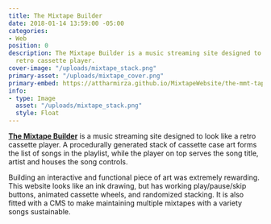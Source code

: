 ```yaml
---
title: The Mixtape Builder
date: 2018-01-14 13:59:00 -05:00
categories:
- Web
position: 0
description: The Mixtape Builder is a music streaming site designed to look like a
  retro cassette player.
cover-image: "/uploads/mixtape_stack.png"
primary-asset: "/uploads/mixtape_cover.png"
primary-embed: https://attharmirza.github.io/MixtapeWebsite/the-mmt-tape
info:
- type: Image
  asset: "/uploads/mixtape_stack.png"
  style: Float
---
```


[**The Mixtape Builder**](https://attharmirza.github.io/MixtapeWebsite/the-mmt-tape) is a music streaming site designed to look like a retro cassette player. A procedurally generated stack of cassette case art forms the list of songs in the playlist, while the player on top serves the song title, artist and houses the song controls.

Building an interactive and functional piece of art was extremely rewarding. This website looks like an ink drawing, but has working play/pause/skip buttons, animated cassette wheels, and randomized stacking. It is also fitted with a CMS to make maintaining multiple mixtapes with a variety songs sustainable.
